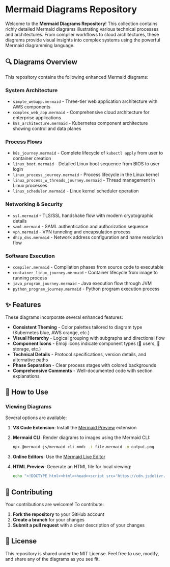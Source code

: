 # Mermaid Diagrams Repository

Welcome to the **Mermaid Diagrams Repository**! This collection contains richly detailed Mermaid diagrams illustrating various technical processes and architectures. From compiler workflows to cloud architectures, these diagrams provide visual insights into complex systems using the powerful Mermaid diagramming language.

## 🔍 Diagrams Overview

This repository contains the following enhanced Mermaid diagrams:

### System Architecture
- `simple_webapp.mermaid` - Three-tier web application architecture with AWS components
- `complex_web_app.mermaid` - Comprehensive cloud architecture for enterprise applications
- `k8s_architecture.mermaid` - Kubernetes component architecture showing control and data planes

### Process Flows
- `k8s_journey.mermaid` - Complete lifecycle of `kubectl apply` from user to container creation
- `linux_boot.mermaid` - Detailed Linux boot sequence from BIOS to user login
- `linux_process_journey.mermaid` - Process lifecycle in the Linux kernel
- `linux_process_w_threads_journey.mermaid` - Thread management in Linux processes
- `linux_scheduler.mermaid` - Linux kernel scheduler operation

### Networking & Security
- `ssl.mermaid` - TLS/SSL handshake flow with modern cryptographic details
- `saml.mermaid` - SAML authentication and authorization sequence
- `vpn.mermaid` - VPN tunneling and encapsulation process
- `dhcp_dns.mermaid` - Network address configuration and name resolution flow

### Software Execution
- `compiler.mermaid` - Compilation phases from source code to executable
- `container_linux_journey.mermaid` - Container lifecycle from image to running process
- `java_program_journey.mermaid` - Java execution flow through JVM
- `python_program_journey.mermaid` - Python program execution process

## ✨ Features

These diagrams incorporate several enhanced features:

- **Consistent Theming** - Color palettes tailored to diagram type (Kubernetes blue, AWS orange, etc.)
- **Visual Hierarchy** - Logical grouping with subgraphs and directional flow
- **Component Icons** - Emoji icons indicate component types (👤 users, 💾 storage, etc.)
- **Technical Details** - Protocol specifications, version details, and alternative paths
- **Phase Separation** - Clear process stages with colored backgrounds
- **Comprehensive Comments** - Well-documented code with section explanations

## 🚀 How to Use

### Viewing Diagrams

Several options are available:

1. **VS Code Extension**: Install the [Mermaid Preview](https://marketplace.visualstudio.com/items?itemName=bierner.markdown-mermaid) extension

2. **Mermaid CLI**: Render diagrams to images using the Mermaid CLI:
   ```bash
   npx @mermaid-js/mermaid-cli mmdc -i file.mermaid -o output.png
   ```

3. **Online Editors**: Use the [Mermaid Live Editor](https://mermaid-js.github.io/mermaid-live-editor/)

4. **HTML Preview**: Generate an HTML file for local viewing:
   ```bash
   echo "<!DOCTYPE html><html><head><script src='https://cdn.jsdelivr.net/npm/mermaid/dist/mermaid.min.js'></script></head><body><pre class='mermaid'>$(cat file.mermaid)</pre><script>mermaid.initialize({startOnLoad:true});</script></body></html>" > preview.html
   ```

## 🤝 Contributing

Your contributions are welcome! To contribute:

1. **Fork the repository** to your GitHub account
2. **Create a branch** for your changes
3. **Submit a pull request** with a clear description of your changes

## 📜 License

This repository is shared under the MIT License. Feel free to use, modify, and share any of the diagrams as you see fit.